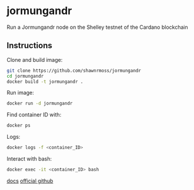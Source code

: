 # jormungandr
Run a Jormungandr node on the Shelley testnet of the Cardano blockchain

## Instructions
Clone and build image:
```bash
git clone https://github.com/shawnrmoss/jormungandr
cd jormungandr
docker build -t jormungandr .
```
Run image:
```bash
docker run -d jormungandr
```
Find container ID with:
```bash
docker ps
```
Logs:
```bash
docker logs -f <container_ID>
```
Interact with bash:
```bash
docker exec -it <container_ID> bash
```

[docs](https://input-output-hk.github.io/jormungandr/introduction.html)
[official github](https://github.com/input-output-hk/jormungandr)
